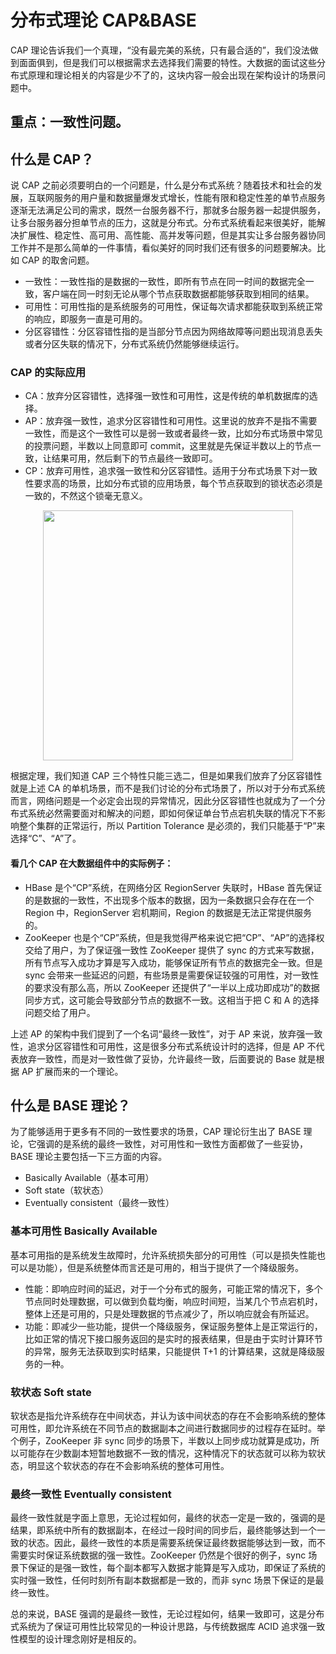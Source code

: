 # 分布式理论 CAP&BASE
CAP 理论告诉我们一个真理，“没有最完美的系统，只有最合适的”，我们没法做到面面俱到，但是我们可以根据需求去选择我们需要的特性。大数据的面试这些分布式原理和理论相关的内容是少不了的，这块内容一般会出现在架构设计的场景问题中。
## 重点：一致性问题。

## 什么是 CAP？
说 CAP 之前必须要明白的一个问题是，什么是分布式系统？随着技术和社会的发展，互联网服务的用户量和数据量爆发式增长，性能有限和稳定性差的单节点服务逐渐无法满足公司的需求，既然一台服务器不行，那就多台服务器一起提供服务，让多台服务器分担单节点的压力，这就是分布式。分布式系统看起来很美好，能解决扩展性、稳定性、高可用、高性能、高并发等问题，但是其实让多台服务器协同工作并不是那么简单的一件事情，看似美好的同时我们还有很多的问题要解决。比如 CAP 的取舍问题。


- 一致性：一致性指的是数据的一致性，即所有节点在同一时间的数据完全一致，客户端在同一时刻无论从哪个节点获取数据都能够获取到相同的结果。
- 可用性：可用性指的是系统服务的可用性，保证每次请求都能获取到系统正常的响应，即服务一直是可用的。
- 分区容错性：分区容错性指的是当部分节点因为网络故障等问题出现消息丢失或者分区失联的情况下，分布式系统仍然能够继续运行。

### CAP 的实际应用

- CA：放弃分区容错性，选择强一致性和可用性，这是传统的单机数据库的选择。
- AP：放弃强一致性，追求分区容错性和可用性。这里说的放弃不是指不需要一致性，而是这个一致性可以是弱一致或者最终一致，比如分布式场景中常见的投票问题，半数以上同意即可 commit，这里就是先保证半数以上的节点一致，让结果可用，然后剩下的节点最终一致即可。
- CP：放弃可用性，追求强一致性和分区容错性。适用于分布式场景下对一致性要求高的场景，比如分布式锁的应用场景，每个节点获取到的锁状态必须是一致的，不然这个锁毫无意义。

<div align=center><img src="https://raw.githubusercontent.com/shuainuo/DATA-WAERHOUSE/main/%E5%9B%BE%E5%BA%8A/CAP%E7%90%86%E8%AE%BA%E5%9B%BE.png" width="400"></div>

根据定理，我们知道 CAP 三个特性只能三选二，但是如果我们放弃了分区容错性就是上述 CA 的单机场景，而不是我们讨论的分布式场景了，所以对于分布式系统而言，网络问题是一个必定会出现的异常情况，因此分区容错性也就成为了一个分布式系统必然需要面对和解决的问题，即如何保证单台节点宕机失联的情况下不影响整个集群的正常运行，所以 Partition Tolerance 是必须的，我们只能基于“P”来选择“C”、“A”了。

#### 看几个 CAP 在大数据组件中的实际例子：

- HBase 是个“CP”系统，在网络分区 RegionServer 失联时，HBase 首先保证的是数据的一致性，不出现多个版本的数据，因为一条数据只会存在在一个 Region 中，RegionServer 宕机期间，Region 的数据是无法正常提供服务的。
- ZooKeeper 也是个“CP”系统，但是我觉得严格来说它把“CP”、“AP”的选择权交给了用户，为了保证强一致性 ZooKeeper 提供了 sync 的方式来写数据，所有节点写入成功才算是写入成功，能够保证所有节点的数据完全一致。但是 sync 会带来一些延迟的问题，有些场景是需要保证较强的可用性，对一致性的要求没有那么高，所以 ZooKeeper 还提供了“一半以上成功即成功”的数据同步方式，这可能会导致部分节点的数据不一致。这相当于把 C 和 A 的选择问题交给了用户。

上述 AP 的架构中我们提到了一个名词“最终一致性”，对于 AP 来说，放弃强一致性，追求分区容错性和可用性，这是很多分布式系统设计时的选择，但是 AP 不代表放弃一致性，而是对一致性做了妥协，允许最终一致，后面要说的 Base 就是根据 AP 扩展而来的一个理论。

## 什么是 BASE 理论？
为了能够适用于更多有不同的一致性要求的场景，CAP 理论衍生出了 BASE 理论，它强调的是系统的最终一致性，对可用性和一致性方面都做了一些妥协，BASE 理论主要包括一下三方面的内容。

- Basically Available（基本可用）
- Soft state（软状态）
- Eventually consistent（最终一致性）

### 基本可用性 Basically Available

基本可用指的是系统发生故障时，允许系统损失部分的可用性（可以是损失性能也可以是功能），但是系统整体而言还是可用的，相当于提供了一个降级服务。

- 性能：即响应时间的延迟，对于一个分布式的服务，可能正常的情况下，多个节点同时处理数据，可以做到负载均衡，响应时间短，当某几个节点宕机时，整体上还是可用的，只是处理数据的节点减少了，所以响应就会有所延迟。
- 功能：即减少一些功能，提供一个降级服务，保证服务整体上是正常运行的，比如正常的情况下接口服务返回的是实时的报表结果，但是由于实时计算环节的异常，服务无法获取到实时结果，只能提供 T+1 的计算结果，这就是降级服务的一种。

### 软状态 Soft state

软状态是指允许系统存在中间状态，并认为该中间状态的存在不会影响系统的整体可用性，即允许系统在不同节点的数据副本之间进行数据同步的过程存在延时。举个例子，ZooKeeper 非 sync 同步的场景下，半数以上同步成功就算是成功，所以可能存在少数副本短暂地数据不一致的情况，这种情况下的状态就可以称为软状态，明显这个软状态的存在不会影响系统的整体可用性。

### 最终一致性 Eventually consistent

最终一致性就是字面上意思，无论过程如何，最终的状态一定是一致的，强调的是结果，即系统中所有的数据副本，在经过一段时间的同步后，最终能够达到一个一致的状态。因此，最终一致性的本质是需要系统保证最终数据能够达到一致，而不需要实时保证系统数据的强一致性。ZooKeeper 仍然是个很好的例子，sync 场景下保证的是强一致性，每个副本都写入数据才能算是写入成功，即保证了系统的实时强一致性，任何时刻所有副本数据都是一致的，而非 sync 场景下保证的是最终一致性。

总的来说，BASE 强调的是最终一致性，无论过程如何，结果一致即可，这是分布式系统为了保证可用性比较常见的一种设计思路，与传统数据库 ACID 追求强一致性模型的设计理念刚好是相反的。